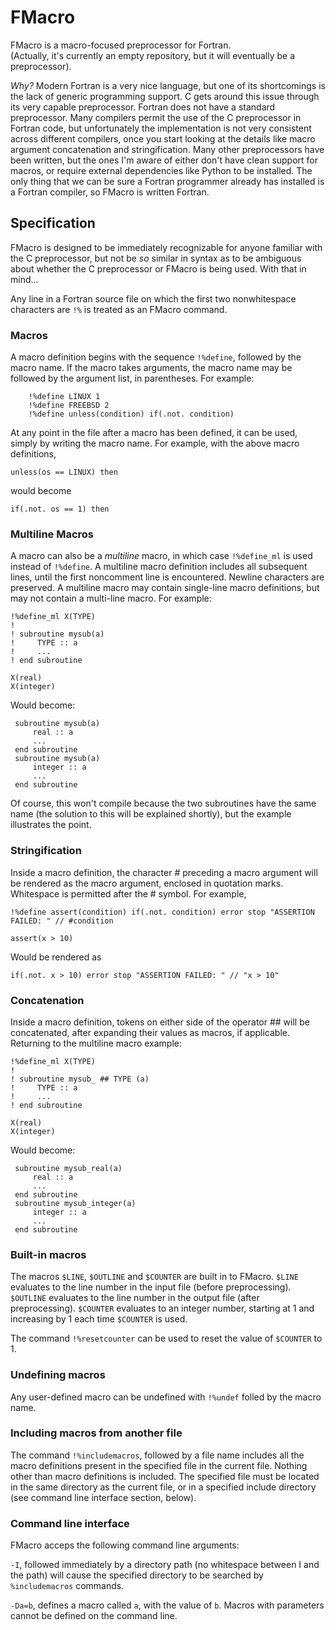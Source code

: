 # FMacro

FMacro is a macro-focused preprocessor for Fortran.  
(Actually, it's currently an empty repository, but it will eventually be a preprocessor).

*Why?*
Modern Fortran is a very nice language, but one of its shortcomings is the lack of generic programming support. 
C gets around this issue through its very capable preprocessor. 
Fortran does not have a standard preprocessor. 
Many compilers permit the use of the C preprocessor in Fortran code, but unfortunately the implementation is not
very consistent across different compilers, once you start looking at the details like macro argument concatenation
and stringification. 
Many other preprocessors have been written, but the ones I'm aware of either don't have clean support for macros,
or require external dependencies like Python to be installed.
The only thing that we can be sure a Fortran programmer already has installed is a Fortran compiler, 
so FMacro is written Fortran.

## Specification

FMacro is designed to be immediately recognizable for anyone familiar with the C preprocessor,
but not be *so* similar in syntax as to be ambiguous about whether the C preprocessor or FMacro is being used.
With that in mind...

Any line in a Fortran source file on which the first two nonwhitespace characters are `!%` is treated as an FMacro command.

### Macros

A macro definition begins with the sequence `!%define`, followed by the macro name. 
If the macro takes arguments, the macro name may be followed by the argument list, in parentheses.
For example:
```
    !%define LINUX 1
    !%define FREEBSD 2 
    !%define unless(condition) if(.not. condition)	
``` 

At any point in the file after a macro has been defined, it can be used, simply by writing the macro name.
For example, with the above macro definitions,
```
unless(os == LINUX) then
```
would become
```
if(.not. os == 1) then
```

### Multiline Macros
A macro can also be a *multiline* macro, in which case `!%define_ml` is used instead of `!%define`.
A multiline macro definition includes all subsequent lines, until the first noncomment line is encountered.
Newline characters are preserved.
A multiline macro may contain single-line macro definitions, but may not contain a multi-line macro.
For example:
```
!%define_ml X(TYPE)
!
! subroutine mysub(a)
!     TYPE :: a
!     ...
! end subroutine

X(real)
X(integer)
```

Would become:
```
 subroutine mysub(a)
     real :: a
     ...
 end subroutine
 subroutine mysub(a)
     integer :: a
     ...
 end subroutine
```
Of course, this won't compile because the two subroutines have the same name (the solution to this will be explained shortly),
but the example illustrates the point.

### Stringification

Inside a macro definition, the character # preceding a macro argument will be rendered as the macro argument, enclosed in quotation marks.
Whitespace is permitted after the # symbol.
For example,
```
!%define assert(condition) if(.not. condition) error stop "ASSERTION FAILED: " // #condition

assert(x > 10)
```
Would be rendered as
```
if(.not. x > 10) error stop "ASSERTION FAILED: " // "x > 10"
```

### Concatenation

Inside a macro definition, tokens on either side of the operator ## will be concatenated, after expanding their values as macros, if applicable.
Returning to the multiline macro example:
```
!%define_ml X(TYPE)
!
! subroutine mysub_ ## TYPE (a)
!     TYPE :: a
!     ...
! end subroutine

X(real)
X(integer)
```
Would become:
```
 subroutine mysub_real(a)
     real :: a
     ...
 end subroutine
 subroutine mysub_integer(a)
     integer :: a
     ...
 end subroutine
```

### Built-in macros

The macros `$LINE`, `$OUTLINE` and `$COUNTER` are built in to FMacro. 
`$LINE` evaluates to the line number in the input file (before preprocessing).
`$OUTLINE` evaluates to the line number in the output file (after preprocessing).
`$COUNTER` evaluates to an integer number, starting at 1 and increasing by 1 each time `$COUNTER` is used.

The command `!%resetcounter` can be used to reset the value of `$COUNTER` to 1.

### Undefining macros

Any user-defined macro can be undefined with `!%undef` folled by the macro name.

### Including macros from another file

The command `!%includemacros`, followed by a file name includes all the macro definitions present in the specified
file in the current file.
Nothing other than macro definitions is included.
The specified file must be located in the same directory as the current file, or in a specified include directory
(see command line interface section, below).


### Command line interface

FMacro acceps the following command line arguments:

`-I`, followed immediately by a directory path (no whitespace between I and the path) will cause the specified directory to 
be searched by `%includemacros` commands.

`-Da=b`, defines a macro called `a`, with the value of `b`.
Macros with parameters cannot be defined on the command line.
